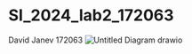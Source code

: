 # SI_2024_lab2_172063
David Janev 172063
![Untitled Diagram drawio](https://github.com/DavidJ22/SI_2024_lab2_172063/assets/70535307/db0433b5-11b1-428d-ab1c-da75b38972b6)
